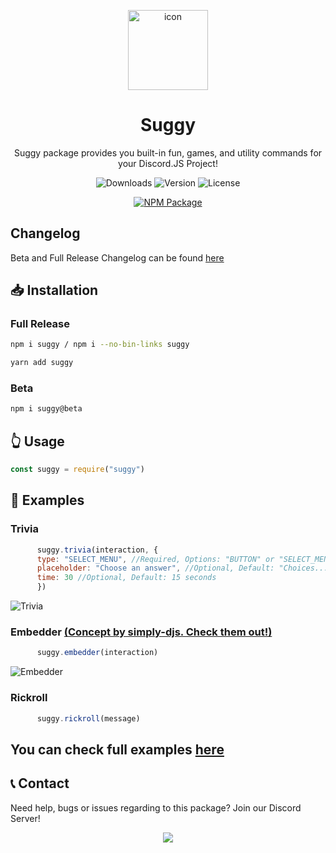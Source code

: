 <p align=center>
   <img src="https://raw.githubusercontent.com/Sugger25e/suggynpm/main/src/icon.png" alt=icon height=128px width=128px>
</p>

<h1 align=center>
   Suggy
   </h1>

<p align=center>
   Suggy package provides you built-in fun, games, and utility commands for your Discord.JS Project!
</p>
  
  <p align=center>
 <img src="https://img.shields.io/npm/dt/suggy.svg" alt="Downloads"> <img src="https://img.shields.io/npm/v/suggy.svg" alt="Version"> <img src="https://img.shields.io/npm/l/suggy.svg" alt="License">
   </p>

   <p align=center>
   <a href="https://npmjs.com/package/suggy">
  <img src="https://nodei.co/npm/suggy.png" alt="NPM Package">
  </a>
   </p>

## Changelog
Beta and Full Release Changelog can be found [here](https://github.com/Sugger25e/suggynpm/blob/main/changelog.md)

## 📥 Installation
### Full Release
```bash
npm i suggy / npm i --no-bin-links suggy
```
```bash
yarn add suggy
```

### Beta
```bash
npm i suggy@beta
```

## 👆 Usage
```js
const suggy = require("suggy")
```

## 🔧 Examples
### Trivia
```js
      suggy.trivia(interaction, {
      type: "SELECT_MENU", //Required, Options: "BUTTON" or "SELECT_MENU"
      placeholder: "Choose an answer", //Optional, Default: "Choices..."
      time: 30 //Optional, Default: 15 seconds
      })

```
![Trivia](https://raw.githubusercontent.com/Sugger25e/suggynpm/main/src/trivia.png)



### Embedder [(Concept by simply-djs. Check them out!)](https://www.npmjs.com/package/simply-djs)
```js
      suggy.embedder(interaction)
```
![Embedder](https://raw.githubusercontent.com/Sugger25e/suggynpm/main/src/embedder.png)

### Rickroll
```js
      suggy.rickroll(message)
```


## You can check full examples [here](https://github.com/Sugger25e/suggynpm/tree/main/examples)

## 📞 Contact
Need help, bugs or issues regarding to this package? Join our Discord Server!
   <p align=center>
    <a href="https://discord.gg/egEgFkugXW">
     <img src="https://discordapp.com/api/guilds/862268547380019210/widget.png?style=banner2">
     </a>
    </p>